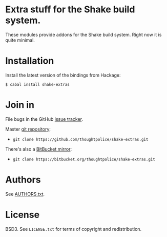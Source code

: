 # Extra stuff for the Shake build system.

These modules provide addons for the Shake build system. Right now
it is quite minimal.

# Installation

Install the latest version of the bindings from Hackage:

    $ cabal install shake-extras

# Join in

File bugs in the GitHub [issue tracker][].

Master [git repository][gh]:

* `git clone https://github.com/thoughtpolice/shake-extras.git`

There's also a [BitBucket mirror][bb]:

* `git clone https://bitbucket.org/thoughtpolice/shake-extras.git`

# Authors

See [AUTHORS.txt](https://raw.github.com/thoughtpolice/shake-extras/master/AUTHORS.txt).

# License

BSD3. See `LICENSE.txt` for terms of copyright and redistribution.

[main page]: http://thoughtpolice.github.com/shake-extras
[issue tracker]: http://github.com/thoughtpolice/shake-extras/issues
[gh]: http://github.com/thoughtpolice/shake-extras
[bb]: http://bitbucket.org/thoughtpolice/shake-extras
